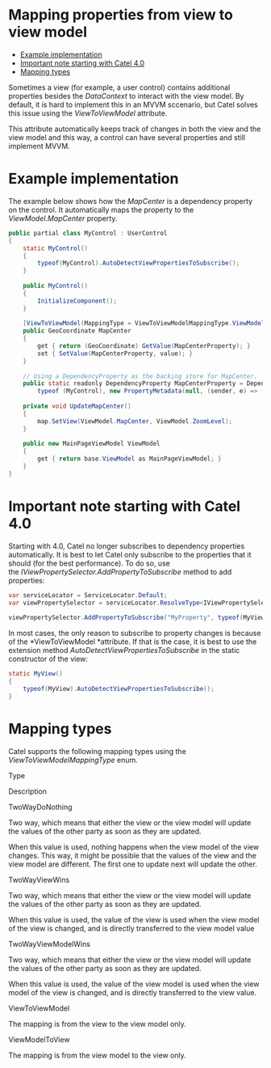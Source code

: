 # Mapping properties from view to view model

-   [Example implementation](#Mappingpropertiesfromviewtoviewmodel-Exampleimplementation)
-   [Important note starting with Catel 4.0](#Mappingpropertiesfromviewtoviewmodel-ImportantnotestartingwithCatel4.0)
-   [Mapping types](#Mappingpropertiesfromviewtoviewmodel-Mappingtypes)

Sometimes a view (for example, a user control) contains additional properties besides the *DataContext* to interact with the view model. By default, it is hard to implement this in an MVVM sccenario, but Catel solves this issue using the *ViewToViewModel* attribute.

This attribute automatically keeps track of changes in both the view and the view model and this way, a control can have several properties and still implement MVVM.

# Example implementation

The example below shows how the *MapCenter* is a dependency property on the control. It automatically maps the property to the *ViewModel.MapCenter* property.

``` {.java data-syntaxhighlighter-params="brush: java; gutter: false; theme: Confluence" data-theme="Confluence" style="brush: java; gutter: false; theme: Confluence"}
public partial class MyControl : UserControl
{
    static MyControl()
    {
        typeof(MyControl).AutoDetectViewPropertiesToSubscribe();
    }
 
    public MyControl()
    {
        InitializeComponent();
    }
 
    [ViewToViewModel(MappingType = ViewToViewModelMappingType.ViewModelToView)]
    public GeoCoordinate MapCenter
    {
        get { return (GeoCoordinate) GetValue(MapCenterProperty); }
        set { SetValue(MapCenterProperty, value); }
    }
 
    // Using a DependencyProperty as the backing store for MapCenter.  This enables animation, styling, binding, etc...
    public static readonly DependencyProperty MapCenterProperty = DependencyProperty.Register("MapCenter", typeof (GeoCoordinate),
        typeof (MyControl), new PropertyMetadata(null, (sender, e) => ((MyControl) sender).UpdateMapCenter()));
 
    private void UpdateMapCenter()
    {
        map.SetView(ViewModel.MapCenter, ViewModel.ZoomLevel);
    }
 
    public new MainPageViewModel ViewModel
    {
        get { return base.ViewModel as MainPageViewModel; }
    }
}
```

# Important note starting with Catel 4.0

Starting with 4.0, Catel no longer subscribes to dependency properties automatically. It is best to let Catel only subscribe to the properties that it should (for the best performance). To do so, use the *IViewPropertySelector.AddPropertyToSubscribe* method to add properties:

``` {.java data-syntaxhighlighter-params="brush: java; gutter: false; theme: Confluence" data-theme="Confluence" style="brush: java; gutter: false; theme: Confluence"}
var serviceLocator = ServiceLocator.Default;
var viewPropertySelector = serviceLocator.ResolveType<IViewPropertySelector>();
 
viewPropertySelector.AddPropertyToSubscribe("MyProperty", typeof(MyView));
```

In most cases, the only reason to subscribe to property changes is because of the *ViewToViewModel *attribute. If that is the case, it is best to use the extension method *AutoDetectViewPropertiesToSubscribe* in the static constructor of the view:

``` {.java data-syntaxhighlighter-params="brush: java; gutter: false; theme: Confluence" data-theme="Confluence" style="brush: java; gutter: false; theme: Confluence"}
static MyView()
{
    typeof(MyView).AutoDetectViewPropertiesToSubscribe();
}
```

# Mapping types

Catel supports the following mapping types using the *ViewToViewModelMappingType* enum.

Type

Description

TwoWayDoNothing

Two way, which means that either the view or the view model will update the values of the other party as soon as they are updated.

When this value is used, nothing happens when the view model of the view changes. This way, it might be possible that the values of the view and the view model are different. The first one to update next will update the other.

TwoWayViewWins

Two way, which means that either the view or the view model will update the values of the other party as soon as they are updated.

When this value is used, the value of the view is used when the view model of the view is changed, and is directly transferred to the view model value

TwoWayViewModelWins

Two way, which means that either the view or the view model will update the values of the other party as soon as they are updated.

When this value is used, the value of the view model is used when the view model of the view is changed, and is directly transferred to the view value.

ViewToViewModel

The mapping is from the view to the view model only.

ViewModelToView

The mapping is from the view model to the view only.

